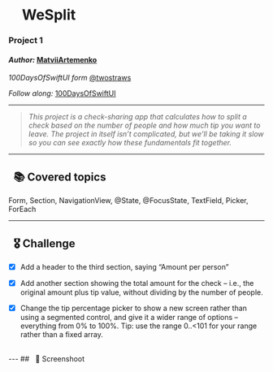 # &nbsp; &nbsp; WeSplit

### Project 1
#### *Author:* [MatviiArtemenko](https://github.com/100DaysOfSwiftUI-MatviiArtemenko)

*100DaysOfSwiftUI form* [@twostraws](https://twitter.com/twostraws "twostraws twitter page")

*Follow along:*  [100DaysOfSwiftUI](https://www.hackingwithswift.com/100/swiftui "Hacking with Swift")

---

> *This project is a check-sharing app that calculates how to split a check based on the number of people and how much tip you want to leave. The project in itself isn’t complicated, but we’ll be taking it slow so you can see exactly how these fundamentals fit together.*

---

## &nbsp; 📚 Covered topics

 Form, Section, NavigationView, @State, @FocusState, TextField, Picker, ForEach

---
## &nbsp; 🎖 Challenge
* [x] Add a header to the third section, saying “Amount per person”

* [x] Add another section showing the total amount for the check – i.e., the original amount plus tip value, without dividing by the number of people.

* [x] Change the tip percentage picker to show a new screen rather than using a segmented control, and give it a wider range of options – everything from 0% to 100%. Tip: use the range 0..<101 for your range rather than a fixed array. 
<br>
---
 ## &nbsp; 📲 Screenshoot 

